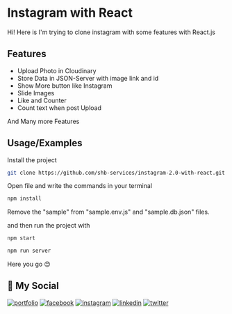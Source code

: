 
# Instagram with React

Hi! Here is I'm trying to clone instagram with some features with React.js




## Features

* Upload Photo in Cloudinary
* Store Data in JSON-Server with image link and id
* Show More button like Instagram
* Slide Images
* Like and Counter
* Count text when post Upload

And Many more Features


## Usage/Examples

Install the project

```bash
git clone https://github.com/shb-services/instagram-2.0-with-react.git
```

Open file and write the commands in your terminal

```bash
npm install
```
Remove the "sample" from "sample.env.js" and "sample.db.json" files.

and then run the project with

```bash
npm start
```
```bash
npm run server
```

Here you go 😊



## 🔗 My Social
[![portfolio](https://img.shields.io/badge/my_portfolio-000?style=for-the-badge&logo=ko-fi&logoColor=white)](https://mdshahab.me/)
[![facebook](https://img.shields.io/badge/Facebook-1877F2?style=for-the-badge&logo=facebook&logoColor=white)](https://facebook.com/frshahab.me)
[![instagram](https://img.shields.io/badge/Instagram-E4405F?style=for-the-badge&logo=instagram&logoColor=white)](https://www.instagram.com/shahab.insta/)
[![linkedin](https://img.shields.io/badge/linkedin-0A66C2?style=for-the-badge&logo=linkedin&logoColor=white)](https://www.linkedin.com/in/frshahab/)
[![twitter](https://img.shields.io/badge/twitter-1DA1F2?style=for-the-badge&logo=twitter&logoColor=white)](https://twitter.com/SHB_Services)